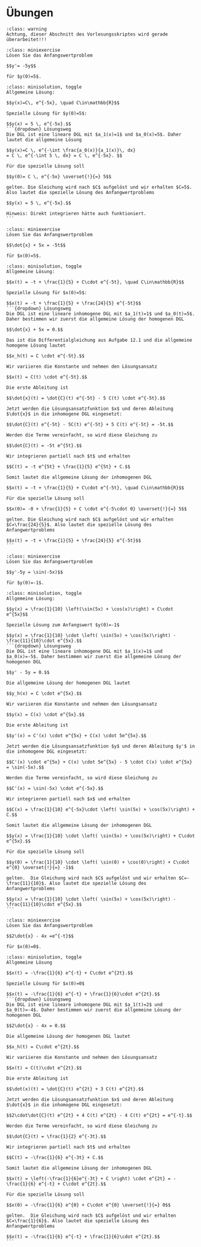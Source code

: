 # Übungen

```{admonition} Warnung
:class: warning
Achtung, dieser Abschnitt des Vorlesungsskriptes wird gerade überarbeitet!!!
```

```{admonition} Übung 12.1
:class: miniexercise
Lösen Sie das Anfangswertproblem

$$y'= -5y$$

für $y(0)=5$.
```
````{admonition} Lösung
:class: minisolution, toggle
Allgemeine Lösung:

$$y(x)=C\, e^{-5x}, \quad C\in\mathbb{R}$$

Spezielle Lösung für $y(0)=5$:

$$y(x) = 5 \, e^{-5x}.$$
```{dropdown} Lösungsweg
Die DGL ist eine lineare DGL mit $a_1(x)=1$ und $a_0(x)=5$. Daher lautet die allgemeine Lösung

$$y(x)=C \, e^{-\int \frac{a_0(x)}{a_1(x)}\, dx} 
= C \, e^{-\int 5 \, dx} = C \, e^{-5x}. $$

Für die spezielle Lösung soll

$$y(0)= C \, e^{-5x} \overset{!}{=} 5$$

gelten. Die Gleichung wird nach $C$ aufgelöst und wir erhalten $C=5$. Also lautet die spezielle Lösung des Anfangwertproblems

$$y(x) = 5 \, e^{-5x}.$$

Hinweis: Direkt integrieren hätte auch funktioniert.
```
````


```{admonition} Übung 12.2
:class: miniexercise
Lösen Sie das Anfangswertproblem

$$\dot{x} + 5x = -5t$$

für $x(0)=5$.
```
````{admonition} Lösung
:class: minisolution, toggle
Allgemeine Lösung:

$$x(t) = -t + \frac{1}{5} + C\cdot e^{-5t}, \quad C\in\mathbb{R}$$

Spezielle Lösung für $x(0)=5$:

$$x(t) = -t + \frac{1}{5} + \frac{24}{5} e^{-5t}$$
```{dropdown} Lösungsweg
Die DGL ist eine lineare inhomogene DGL mit $a_1(t)=1$ und $a_0(t)=5$. Daher bestimmen wir zuerst die allgemeine Lösung der homogenen DGL

$$\dot{x} + 5x = 0.$$

Das ist die Differentialgleichung aus Aufgabe 12.1 und die allgemeine homogene Lösung lautet

$$x_h(t) = C \cdot e^{-5t}.$$

Wir variieren die Konstante und nehmen den Lösungsansatz

$$x(t) = C(t) \cdot e^{-5t}.$$

Die erste Ableitung ist

$$\dot{x}(t) = \dot{C}(t) e^{-5t} - 5 C(t) \cdot e^{-5t}.$$

Jetzt werden die Lösungsansatzfunktion $x$ und deren Ableitung $\dot{x}$ in die inhomogene DGL eingesetzt:

$$\dot{C}(t) e^{-5t} - 5C(t) e^{-5t} + 5 C(t) e^{-5t} = -5t.$$

Werden die Terme vereinfacht, so wird diese Gleichung zu

$$\dot{C}(t) = -5t e^{5t}.$$

Wir integrieren partiell nach $t$ und erhalten

$$C(t) = -t e^{5t} + \frac{1}{5} e^{5t} + C.$$

Somit lautet die allgemeine Lösung der inhomogenen DGL

$$x(t) = -t + \frac{1}{5} + C\cdot e^{-5t}, \quad C\in\mathbb{R}$$

Für die spezielle Lösung soll

$$x(0)= -0 + \frac{1}{5} + C \cdot e^{-5\cdot 0} \overset{!}{=} 5$$

gelten. Die Gleichung wird nach $C$ aufgelöst und wir erhalten $C=\frac{24}{5}$. Also lautet die spezielle Lösung des Anfangwertproblems

$$x(t) = -t + \frac{1}{5} + \frac{24}{5} e^{-5t}$$
```
````

```{admonition} Übung 12.3
:class: miniexercise
Lösen Sie das Anfangswertproblem

$$y'-5y = \sin(-5x)$$

für $y(0)=-1$.
```
````{admonition} Lösung
:class: minisolution, toggle
Allgemeine Lösung:

$$y(x) = \frac{1}{10} \left(\sin(5x) + \cos(x)\right) + C\cdot e^{5x}$$

Spezielle Lösung zum Anfangswert $y(0)=-1$

$$y(x) = \frac{1}{10} \cdot \left( \sin(5x) + \cos(5x)\right) - \frac{11}{10}\cdot e^{5x}.$$
```{dropdown} Lösungsweg
Die DGL ist eine lineare inhomogene DGL mit $a_1(x)=1$ und $a_0(x)=-5$. Daher bestimmen wir zuerst die allgemeine Lösung der homogenen DGL

$$y' - 5y = 0.$$

Die allgemeine Lösung der homogenen DGL lautet

$$y_h(x) = C \cdot e^{5x}.$$

Wir variieren die Konstante und nehmen den Lösungsansatz

$$y(x) = C(x) \cdot e^{5x}.$$

Die erste Ableitung ist

$$y'(x) = C'(x) \cdot e^{5x} + C(x) \cdot 5e^{5x}.$$

Jetzt werden die Lösungsansatzfunktion $y$ und deren Ableitung $y'$ in die inhomogene DGL eingesetzt:

$$C'(x) \cdot e^{5x} + C(x) \cdot 5e^{5x} - 5 \cdot C(x) \cdot e^{5x} = \sin(-5x).$$

Werden die Terme vereinfacht, so wird diese Gleichung zu

$$C'(x) = \sin(-5x) \cdot e^{-5x}.$$

Wir integrieren partiell nach $x$ und erhalten

$$C(x) = \frac{1}{10} e^{-5x}\cdot \left( \sin(5x) + \cos(5x)\right) + C.$$

Somit lautet die allgemeine Lösung der inhomogenen DGL

$$y(x) = \frac{1}{10} \cdot \left( \sin(5x) + \cos(5x)\right) + C\cdot e^{5x}.$$

Für die spezielle Lösung soll

$$y(0) = \frac{1}{10} \cdot \left( \sin(0) + \cos(0)\right) + C\cdot e^{0} \overset{!}{=} -1$$

gelten.  Die Gleichung wird nach $C$ aufgelöst und wir erhalten $C=-\frac{11}{10}$. Also lautet die spezielle Lösung des Anfangwertproblems

$$y(x) = \frac{1}{10} \cdot \left( \sin(5x) + \cos(5x)\right) - \frac{11}{10}\cdot e^{5x}.$$
```
````

```{admonition} Übung 12.4
:class: miniexercise
Lösen Sie das Anfangswertproblem

$$2\dot{x} - 4x =e^{-t}$$

für $x(0)=0$.
```
````{admonition} Lösung
:class: minisolution, toggle
Allgemeine Lösung

$$x(t) = -\frac{1}{6} e^{-t} + C\cdot e^{2t}.$$

Spezielle Lösung für $x(0)=0$

$$x(t) = -\frac{1}{6} e^{-t} + \frac{1}{6}\cdot e^{2t}.$$
```{dropdown} Lösungsweg
Die DGL ist eine lineare inhomogene DGL mit $a_1(t)=2$ und $a_0(t)=-4$. Daher bestimmen wir zuerst die allgemeine Lösung der homogenen DGL

$$2\dot{x} - 4x = 0.$$

Die allgemeine Lösung der homogenen DGL lautet

$$x_h(t) = C\cdot e^{2t}.$$

Wir variieren die Konstante und nehmen den Lösungsansatz

$$x(t) = C(t)\cdot e^{2t}.$$

Die erste Ableitung ist

$$\dot(x)(t) = \dot{C}(t) e^{2t} + 3 C(t) e^{2t}.$$

Jetzt werden die Lösungsansatzfunktion $x$ und deren Ableitung $\dot{x}$ in die inhomogene DGL eingesetzt:

$$2\cdot\dot{C}(t) e^{2t} + 4 C(t) e^{2t} - 4 C(t) e^{2t} = e^{-t}.$$

Werden die Terme vereinfacht, so wird diese Gleichung zu

$$\dot{C}(t) = \frac{1}{2} e^{-3t}.$$

Wir integrieren partiell nach $t$ und erhalten

$$C(t) = -\frac{1}{6} e^{-3t} + C.$$

Somit lautet die allgemeine Lösung der inhomogenen DGL

$$x(t) = \left(-\frac{1}{6}e^{-3t} + C \right) \cdot e^{2t} = -\frac{1}{6} e^{-t} + C\cdot e^{2t}.$$

Für die spezielle Lösung soll

$$x(0) = -\frac{1}{6} e^{0} + C\cdot e^{0} \overset{!}{=} 0$$

gelten.  Die Gleichung wird nach $C$ aufgelöst und wir erhalten $C=\frac{1}{6}$. Also lautet die spezielle Lösung des Anfangwertproblems

$$x(t) = -\frac{1}{6} e^{-t} + \frac{1}{6}\cdot e^{2t}.$$
```
````